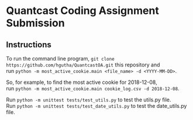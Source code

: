 # Quantcast Coding Assignment Submission

## Instructions
To run the command line program, `git clone https://github.com/hgutha/QuantcastOA.git` this repository and <br> run `python -m most_active_cookie.main <file_name> -d <YYYY-MM-DD>`. 

So, for example, to find the most active cookie for 2018-12-08, <br>run `python -m most_active_cookie.main cookie_log.csv -d 2018-12-08`. 

Run `python -m unittest tests/test_utils.py` to test the utils.py file. <br>
Run `python -m unittest tests/test_date_utils.py` to test the date_utils.py file.
